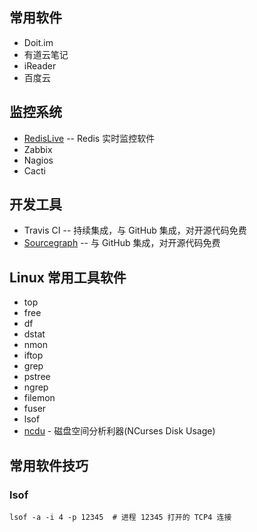 ## 常用软件

* Doit.im
* 有道云笔记
* iReader
* 百度云

## 监控系统

* [RedisLive](https://github.com/nkrode/RedisLive) -- Redis 实时监控软件
* Zabbix
* Nagios
* Cacti

## 开发工具

* Travis CI -- 持续集成，与 GitHub 集成，对开源代码免费
* [Sourcegraph](https://sourcegraph.com/) -- 与 GitHub 集成，对开源代码免费

## Linux 常用工具软件

* top
* free
* df
* dstat
* nmon
* iftop
* grep
* pstree
* ngrep
* filemon
* fuser
* lsof
* [ncdu](http://dev.yorhel.nl/ncdu) - 磁盘空间分析利器(NCurses Disk Usage)

## 常用软件技巧

### lsof

    lsof -a -i 4 -p 12345  # 进程 12345 打开的 TCP4 连接
